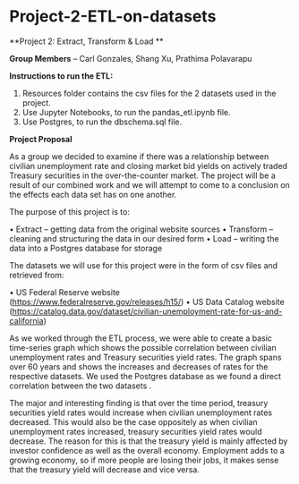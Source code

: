 # Project-2-ETL-on-datasets

**Project 2: Extract, Transform & Load **

**Group Members** – Carl Gonzales, Shang Xu, Prathima Polavarapu

**Instructions to run the ETL:**

1.	Resources folder contains the csv files for the 2 datasets used in the project.
2.	Use Jupyter Notebooks, to run the pandas_etl.ipynb file.
3.	Use Postgres, to run the dbschema.sql file. 

**Project Proposal**

As a group we decided to examine if there was a relationship between civilian unemployment rate and closing market bid yields on actively traded Treasury securities in the over-the-counter market. The project will be a result of our combined work and we will attempt to come to a conclusion on the effects each data set has on one another. 

The purpose of this project is to:

•	Extract – getting data from the original website sources
•	Transform – cleaning and structuring the data in our desired form
•	Load – writing the data into a Postgres database for storage

The datasets we will use for this project were in the form of csv files and retrieved from:

•	US Federal Reserve website (https://www.federalreserve.gov/releases/h15/)
•	US Data Catalog website (https://catalog.data.gov/dataset/civilian-unemployment-rate-for-us-and-california)

As we worked through the ETL process, we were able to create a basic time-series graph which shows the possible correlation between civilian unemployment rates and Treasury securities yield rates. The graph spans over 60 years and shows the increases and decreases of rates for the respective datasets. We used the Postgres database as we found a direct correlation between the two datasets .

The major and interesting finding is that over the time period, treasury securities yield rates would increase when civilian unemployment rates decreased. This would also be the case oppositely as when civilian unemployment rates increased, treasury securities yield rates would decrease. The reason for this is that the treasury yield is mainly affected by investor confidence as well as the overall economy. Employment adds to a growing economy, so if more people are losing their jobs, it makes sense that the treasury yield will decrease and vice versa. 

